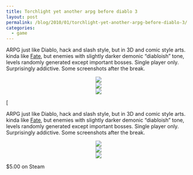 ```yaml
---
title: Torchlight yet another arpg before diablo 3
layout: post
permalink: /blog/2010/01/torchlight-yet-another-arpg-before-diablo-3/
categories:
  - game
---
```

<div class="separator" style="clear: both;text-align: center">
</div>

ARPG just like Diablo, hack and slash style, but in 3D and comic style arts. kinda like [Fate](http://ycfreeman.com/wp-content/uploads/2010/01/fate1), but enemies with slightly darker demonic &#8220;diabloish&#8221; tone, levels randomly generated except important bosses. Single player only. Surprisingly addictive. Some screenshots after the break.

<!--more-->

<div class="separator" style="clear: both;text-align: center">
</div>

<div class="separator" style="clear: both;text-align: center">
  <a href="http://ycfreeman.com/wp-content/uploads/2010/01/Torchlight+2010-01-06+19-27-01-17.jpg"><img border="0" src="http://i0.wp.com/ycfreeman.com/wp-content/uploads/2010/01/Torchlight+2010-01-06+19-27-01-171.jpg?resize=320%2C193" data-recalc-dims="1" /></a>
</div>

<div class="separator" style="clear: both;text-align: center">
  <a href="http://ycfreeman.com/wp-content/uploads/2010/01/Torchlight+2010-01-06+19-27-40-42.jpg"><img border="0" src="http://i2.wp.com/ycfreeman.com/wp-content/uploads/2010/01/Torchlight+2010-01-06+19-27-40-421.jpg?resize=320%2C193" data-recalc-dims="1" /></a>
</div>

<div class="separator" style="clear: both;text-align: center">
  <a href="http://ycfreeman.com/wp-content/uploads/2010/01/Torchlight+2010-01-06+19-27-27-09.jpg"><img border="0" src="http://i1.wp.com/ycfreeman.com/wp-content/uploads/2010/01/Torchlight+2010-01-06+19-27-27-091.jpg?resize=320%2C193" data-recalc-dims="1" /></a>
</div>

[<div class="separator" style="clear: both;text-align: center">
</div>

ARPG just like Diablo, hack and slash style, but in 3D and comic style arts. kinda like [Fate](http://ycfreeman.com/wp-content/uploads/2010/01/fate1), but enemies with slightly darker demonic &#8220;diabloish&#8221; tone, levels randomly generated except important bosses. Single player only. Surprisingly addictive. Some screenshots after the break.

<a name='more'></a>

<div class="separator" style="clear: both;text-align: center">
</div>

<div class="separator" style="clear: both;text-align: center">
  <a href="http://ycfreeman.com/wp-content/uploads/2010/01/Torchlight+2010-01-06+19-27-01-17.jpg"><img border="0" src="http://i0.wp.com/ycfreeman.com/wp-content/uploads/2010/01/Torchlight+2010-01-06+19-27-01-171.jpg?resize=320%2C193" data-recalc-dims="1" /></a>
</div>

<div class="separator" style="clear: both;text-align: center">
  <a href="http://ycfreeman.com/wp-content/uploads/2010/01/Torchlight+2010-01-06+19-27-40-42.jpg"><img border="0" src="http://i2.wp.com/ycfreeman.com/wp-content/uploads/2010/01/Torchlight+2010-01-06+19-27-40-421.jpg?resize=320%2C193" data-recalc-dims="1" /></a>
</div>

<div class="separator" style="clear: both;text-align: center">
  <a href="http://ycfreeman.com/wp-content/uploads/2010/01/Torchlight+2010-01-06+19-27-27-09.jpg"><img border="0" src="http://i1.wp.com/ycfreeman.com/wp-content/uploads/2010/01/Torchlight+2010-01-06+19-27-27-091.jpg?resize=320%2C193" data-recalc-dims="1" /></a>
</div>

$5.00 on Steam

<!--google_ad_client = "pub-9325509044951275";/* 468x60, created 4/9/10 */google_ad_slot = "6358062181";google_ad_width = 468;google_ad_height = 60;//-->
